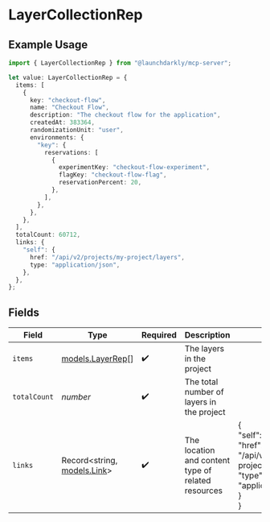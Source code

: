 # LayerCollectionRep

## Example Usage

```typescript
import { LayerCollectionRep } from "@launchdarkly/mcp-server";

let value: LayerCollectionRep = {
  items: [
    {
      key: "checkout-flow",
      name: "Checkout Flow",
      description: "The checkout flow for the application",
      createdAt: 383364,
      randomizationUnit: "user",
      environments: {
        "key": {
          reservations: [
            {
              experimentKey: "checkout-flow-experiment",
              flagKey: "checkout-flow-flag",
              reservationPercent: 20,
            },
          ],
        },
      },
    },
  ],
  totalCount: 60712,
  links: {
    "self": {
      href: "/api/v2/projects/my-project/layers",
      type: "application/json",
    },
  },
};
```

## Fields

| Field                                                                                    | Type                                                                                     | Required                                                                                 | Description                                                                              | Example                                                                                  |
| ---------------------------------------------------------------------------------------- | ---------------------------------------------------------------------------------------- | ---------------------------------------------------------------------------------------- | ---------------------------------------------------------------------------------------- | ---------------------------------------------------------------------------------------- |
| `items`                                                                                  | [models.LayerRep](../models/layerrep.md)[]                                               | :heavy_check_mark:                                                                       | The layers in the project                                                                |                                                                                          |
| `totalCount`                                                                             | *number*                                                                                 | :heavy_check_mark:                                                                       | The total number of layers in the project                                                |                                                                                          |
| `links`                                                                                  | Record<string, [models.Link](../models/link.md)>                                         | :heavy_check_mark:                                                                       | The location and content type of related resources                                       | {<br/>"self": {<br/>"href": "/api/v2/projects/my-project/layers",<br/>"type": "application/json"<br/>}<br/>} |